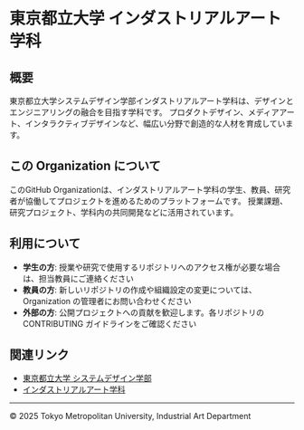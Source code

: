# 東京都立大学 インダストリアルアート学科

## 概要

東京都立大学システムデザイン学部インダストリアルアート学科は、デザインとエンジニアリングの融合を目指す学科です。
プロダクトデザイン、メディアアート、インタラクティブデザインなど、幅広い分野で創造的な人材を育成しています。

## この Organization について

このGitHub Organizationは、インダストリアルアート学科の学生、教員、研究者が協働してプロジェクトを進めるためのプラットフォームです。
授業課題、研究プロジェクト、学科内の共同開発などに活用されています。

## 利用について

- **学生の方**: 授業や研究で使用するリポジトリへのアクセス権が必要な場合は、担当教員にご連絡ください
- **教員の方**: 新しいリポジトリの作成や組織設定の変更については、Organization の管理者にお問い合わせください
- **外部の方**: 公開プロジェクトへの貢献を歓迎します。各リポジトリの CONTRIBUTING ガイドラインをご確認ください

## 関連リンク

- [東京都立大学 システムデザイン学部](https://www.tmu.ac.jp/academics/faculty/sd.html)
- [インダストリアルアート学科](https://www.tmu.ac.jp/academics/faculty/sd/ia.html)

---

© 2025 Tokyo Metropolitan University, Industrial Art Department
